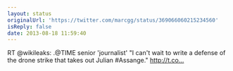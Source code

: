 ```yaml
---
layout: status
originalUrl: 'https://twitter.com/marcgg/status/369066060215234560'
isReply: false
date: 2013-08-18 11:59:40
---
```


RT @wikileaks: .@TIME senior 'journalist' "I can't wait to write a defense of the drone strike that takes out Julian #Assange." http://t.co…
